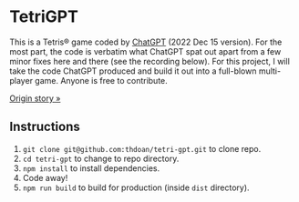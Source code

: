 # TetriGPT

This is a Tetris® game coded by [ChatGPT](https://chat.openai.com/) (2022 Dec 15 version). For the most part, the code is verbatim what ChatGPT spat out apart from a few minor fixes here and there (see the recording below). For this project, I will take the code ChatGPT produced and build it out into a full-blown multi-player game. Anyone is free to contribute.

[Origin story »](https://www.loom.com/share/95fbaaa6c9394807b5765dd0029415ce)

## Instructions

1. `git clone git@github.com:thdoan/tetri-gpt.git` to clone repo.
2. `cd tetri-gpt` to change to repo directory.
3. `npm install` to install dependencies.
4. Code away!
5. `npm run build` to build for production (inside `dist` directory).

